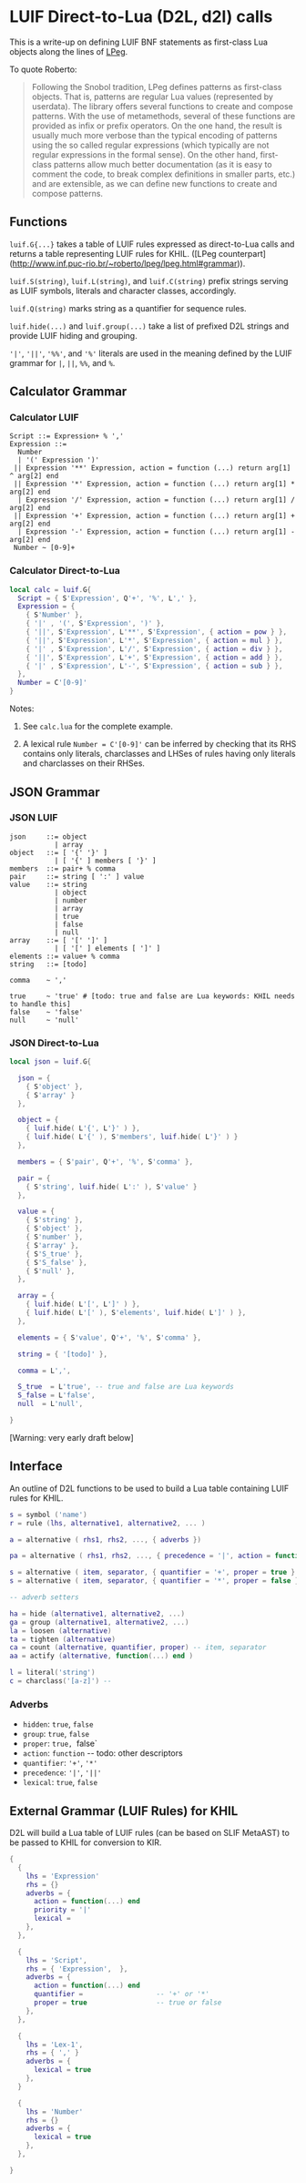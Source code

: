 ﻿# LUIF Direct-to-Lua (D2L, d2l) calls

This is a write-up on defining LUIF BNF statements as first-class Lua objects along the lines of [LPeg](http://www.inf.puc-rio.br/~roberto/lpeg/lpeg.html#intro).

To quote Roberto:

> Following the Snobol tradition, LPeg defines patterns as first-class objects. That is, patterns are regular Lua values (represented by userdata). The library offers several functions to create and compose patterns. With the use of metamethods, several of these functions are provided as infix or prefix operators. On the one hand, the result is usually much more verbose than the typical encoding of patterns using the so called regular expressions (which typically are not regular expressions in the formal sense). On the other hand, first-class patterns allow much better documentation (as it is easy to comment the code, to break complex definitions in smaller parts, etc.) and are extensible, as we can define new functions to create and compose patterns.

## Functions

`luif.G{...}` takes a table of LUIF rules expressed as direct-to-Lua calls
and returns a table representing LUIF rules for KHIL. ([LPeg counterpart]
(http://www.inf.puc-rio.br/~roberto/lpeg/lpeg.html#grammar)).

`luif.S(string)`, `luif.L(string)`, and `luif.C(string)` prefix strings serving as LUIF symbols, literals and character classes, accordingly.

`luif.Q(string)` marks string as a quantifier for sequence rules.

`luif.hide(...)` and `luif.group(...)` take a list of prefixed D2L strings and provide LUIF hiding and grouping.

`'|'`, `'||'`, `'%%'`, and `'%'` literals are used
in the meaning defined by the LUIF grammar for `|`, `||`, `%%`, and `%`.

## Calculator Grammar

### Calculator LUIF

```
Script ::= Expression+ % ','
Expression ::=
  Number
  | '(' Expression ')'
 || Expression '**' Expression, action = function (...) return arg[1] ^ arg[2] end
 || Expression '*' Expression, action = function (...) return arg[1] * arg[2] end
  | Expression '/' Expression, action = function (...) return arg[1] / arg[2] end
 || Expression '+' Expression, action = function (...) return arg[1] + arg[2] end
  | Expression '-' Expression, action = function (...) return arg[1] - arg[2] end
 Number ~ [0-9]+
```

### Calculator Direct-to-Lua

```lua
local calc = luif.G{
  Script = { S'Expression', Q'+', '%', L',' },
  Expression = {
    { S'Number' },
    { '|' , '(', S'Expression', ')' },
    { '||', S'Expression', L'**', S'Expression', { action = pow } },
    { '||', S'Expression', L'*', S'Expression', { action = mul } },
    { '|' , S'Expression', L'/', S'Expression', { action = div } },
    { '||', S'Expression', L'+', S'Expression', { action = add } },
    { '|' , S'Expression', L'-', S'Expression', { action = sub } },
  },
  Number = C'[0-9]'
}
```

Notes:

1. See `calc.lua` for the complete example.

2. A lexical rule `Number = C'[0-9]'` can be inferred by checking that its RHS contains only literals, charclasses and LHSes of rules having only literals and charclasses on their RHSes.

## JSON Grammar

### JSON LUIF

```
json     ::= object
           | array
object   ::= [ '{' '}' ]
           | [ '{' ] members [ '}' ]
members  ::= pair+ % comma
pair     ::= string [ ':' ] value
value    ::= string
           | object
           | number
           | array
           | true
           | false
           | null
array    ::= [ '[' ']' ]
           | [ '[' ] elements [ ']' ]
elements ::= value+ % comma
string   ::= [todo]

comma    ~ ','

true     ~ 'true' # [todo: true and false are Lua keywords: KHIL needs to handle this]
false    ~ 'false'
null     ~ 'null'
```

### JSON Direct-to-Lua

```lua
local json = luif.G{

  json = {
    { S'object' },
    { S'array' }
  },

  object = {
    { luif.hide( L'{', L'}' ) },
    { luif.hide( L'{' ), S'members', luif.hide( L'}' ) }
  },

  members = { S'pair', Q'+', '%', S'comma' },

  pair = {
    { S'string', luif.hide( L':' ), S'value' }
  },

  value = {
    { S'string' },
    { S'object' },
    { S'number' },
    { S'array' },
    { S'S_true' },
    { S'S_false' },
    { S'null' },
  },

  array = {
    { luif.hide( L'[', L']' ) },
    { luif.hide( L'[' ), S'elements', luif.hide( L']' ) },
  },

  elements = { S'value', Q'+', '%', S'comma' },

  string = { '[todo]' },

  comma = L',',

  S_true  = L'true', -- true and false are Lua keywords
  S_false = L'false',
  null  = L'null',

}
```

[Warning: very early draft below]

## Interface

An outline of D2L functions to be used to build
a Lua table containing LUIF rules for KHIL.

```lua
s = symbol ('name')
r = rule (lhs, alternative1, alternative2, ... )

a = alternative ( rhs1, rhs2, ..., { adverbs })

pa = alternative ( rhs1, rhs2, ..., { precedence = '|', action = function })

s = alternative ( item, separator, { quantifier = '+', proper = true } )
s = alternative ( item, separator, { quantifier = '*', proper = false } )

-- adverb setters

ha = hide (alternative1, alternative2, ...)
ga = group (alternative1, alternative2, ...)
la = loosen (alternative)
ta = tighten (alternative)
ca = count (alternative, quantifier, proper) -- item, separator
aa = actify (alternative, function(...) end )

l = literal('string')
c = charclass('[a-z]') --
```

### Adverbs

- `hidden`:      `true`, `false`
- `group`:       `true`, `false`
- `proper`:      `true, `false`
- `action`:      `function` -- todo: other descriptors
- `quantifier`:  `'+'`, `'*'`
- `precedence`:  `'|'`, `'||'`
- `lexical`:     `true`, `false`

## External Grammar (LUIF Rules) for KHIL

D2L will build
a Lua table of LUIF rules (can be based on SLIF MetaAST)
to be passed to KHIL
for conversion to KIR.

```lua
{
  {
    lhs = 'Expression'
    rhs = {}
    adverbs = {
      action = function(...) end
      priority = '|'
      lexical =
    },
  },

  {
    lhs = 'Script',
    rhs = { 'Expression',  },
    adverbs = {
      action = function(...) end
      quantifier =                  -- '+' or '*'
      proper = true                 -- true or false
    },
  },

  {
    lhs = 'Lex-1',
    rhs = { ',' }
    adverbs = {
      lexical = true
    },
  }

  {
    lhs = 'Number'
    rhs = {}
    adverbs = {
      lexical = true
    },
  },

}
```
